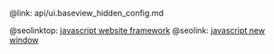 @link: api/ui.baseview_hidden_config.md

@seolinktop: [javascript website framework](https://webix.com)
@seolink: [javascript new window](https://webix.com/widget/window/)